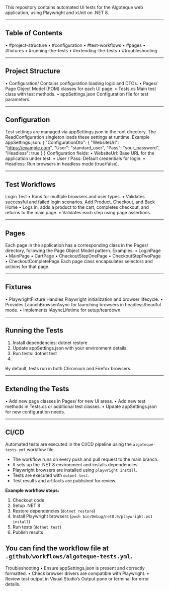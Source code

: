 ﻿This repository contains automated UI tests for the Algoteque web application, using Playwright and xUnit on .NET 8.

---
## Table of Contents
•	#project-structure
•	#configuration
•	#test-workflows
•	#pages
•	#fixtures
•	#running-the-tests
•	#extending-the-tests
•	#troubleshooting

---

## Project Structure
•	Configuration/
Contains configuration loading logic and DTOs.
•	Pages/
Page Object Model (POM) classes for each UI page.
•	Tests.cs
Main test class with test methods.
•	appSettings.json
Configuration file for test parameters.

---

## Configuration
Test settings are managed via appSettings.json in the root directory.
The ReadConfiguration singleton loads these settings at runtime.
Example appSettings.json:
{
  "ConfigurationDto": {
    "WebsiteUrl": "https://example.com",
    "User": "standard_user",
    "Pass": "your_password",
    "Headless": true
  }
}
Configuration fields:
•	WebsiteUrl: Base URL for the application under test.
•	User / Pass: Default credentials for login.
•	Headless: Run browsers in headless mode (true/false).

---

## Test Workflows
Login Test
•	Runs for multiple browsers and user types.
•	Validates successful and failed login scenarios.
Add Product, Checkout, and Back Home
•	Logs in, adds a product to the cart, completes checkout, and returns to the main page.
•	Validates each step using page assertions.

---

## Pages
Each page in the application has a corresponding class in the Pages/ directory, following the Page Object Model pattern.
Examples:
•	LoginPage
•	MainPage
•	CartPage
•	CheckoutStepOnePage
•	CheckoutStepTwoPage
•	CheckoutCompletePage
Each page class encapsulates selectors and actions for that page.

---

## Fixtures
•	PlaywrightFixture
Handles Playwright initialization and browser lifecycle.
•	Provides LaunchBrowserAsync for launching browsers in headless/headful mode.
•	Implements IAsyncLifetime for setup/teardown.

---

## Running the Tests
1.	Install dependencies:
        dotnet restore
2.	Update appSettings.json with your environment details.      
3.	Run tests:
        dotnet test
 1. 
By default, tests run in both Chromium and Firefox browsers.

---

## Extending the Tests
•	Add new page classes in Pages/ for new UI areas.
•	Add new test methods in Tests.cs or additional test classes.
•	Update appSettings.json for new configuration needs.

---

## CI/CD

Automated tests are executed in the CI/CD pipeline using the `algoteque-tests.yml` workflow file.

- The workflow runs on every push and pull request to the main branch.
- It sets up the .NET 8 environment and installs dependencies.
- Playwright browsers are installed using `playwright install`.
- Tests are executed with `dotnet test`.
- Test results and artifacts are published for review.

**Example workflow steps:**
1. Checkout code
2. Setup .NET 8
3. Restore dependencies (`dotnet restore`)
4. Install Playwright browsers (`pwsh bin/Debug/net8.0/playwright.ps1 install`)
5. Run tests (`dotnet test`)
6. Publish results

You can find the workflow file at `.github/workflows/algoteque-tests.yml`.
---

Troubleshooting
•	Ensure appSettings.json is present and correctly formatted.
•	Check browser drivers are compatible with Playwright.
•	Review test output in Visual Studio’s Output pane or terminal for error details.
